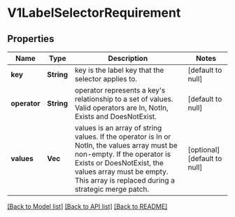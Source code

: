 # V1LabelSelectorRequirement

## Properties
Name | Type | Description | Notes
------------ | ------------- | ------------- | -------------
**key** | **String** | key is the label key that the selector applies to. | [default to null]
**operator** | **String** | operator represents a key&#39;s relationship to a set of values. Valid operators are In, NotIn, Exists and DoesNotExist. | [default to null]
**values** | **Vec<String>** | values is an array of string values. If the operator is In or NotIn, the values array must be non-empty. If the operator is Exists or DoesNotExist, the values array must be empty. This array is replaced during a strategic merge patch. | [optional] [default to null]

[[Back to Model list]](../README.md#documentation-for-models) [[Back to API list]](../README.md#documentation-for-api-endpoints) [[Back to README]](../README.md)


